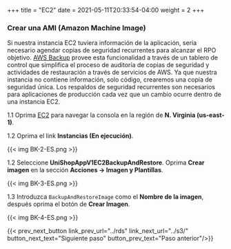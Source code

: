 +++
title = "EC2"
date =  2021-05-11T20:33:54-04:00
weight = 2
+++

### Crear una AMI (Amazon Machine Image)

Si nuestra instancia EC2 tuviera información de la aplicación, sería necesario agendar copias de seguridad recurrentes para alcanzar el RPO objetivo. [AWS Backup](https://aws.amazon.com/backup) provee esta funcionalidad a través de un tablero de control que simplifica el proceso de auditoría de copias de seguridad y actividades de restauración a través de servicios de AWS. Ya que nuestra instancia no contiene información, solo código, crearemos una copia de seguridad única. Los respaldos de seguridad recurrentes son necesarios para aplicaciones de producción cada vez que un cambio ocurre dentro de una instancia EC2.

1.1 Oprima [EC2](https://us-east-1.console.aws.amazon.com/ec2/home?region=us-east-1#/) para navegar la consola en la región de **N. Virginia (us-east-1)**.

1.2 Oprima el link **Instancias (En ejecución)**.

{{< img BK-2-ES.png >}}

1.2 Seleccione **UniShopAppV1EC2BackupAndRestore**.  Oprima **Crear imagen** en la sección **Acciones -> Imagen y Plantillas**.

{{< img BK-3-ES.png >}}

1.3 Introduzca `BackupAndRestoreImage` como el **Nombre de la imagen**, después oprima el botón de **Crear Imagen**.

{{< img BK-4-ES.png >}}

{{< prev_next_button link_prev_url="../rds" link_next_url="../s3/" button_next_text="Siguiente paso" button_prev_text="Paso anterior"/>}}
